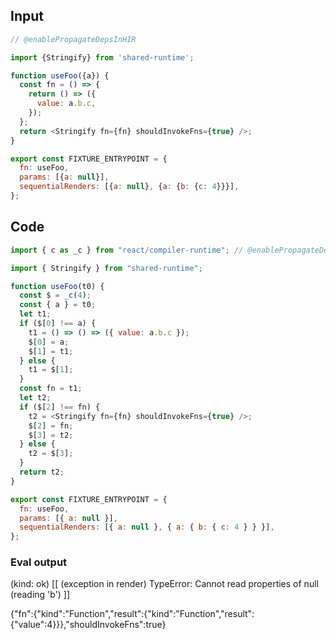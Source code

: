 
## Input

```javascript
// @enablePropagateDepsInHIR

import {Stringify} from 'shared-runtime';

function useFoo({a}) {
  const fn = () => {
    return () => ({
      value: a.b.c,
    });
  };
  return <Stringify fn={fn} shouldInvokeFns={true} />;
}

export const FIXTURE_ENTRYPOINT = {
  fn: useFoo,
  params: [{a: null}],
  sequentialRenders: [{a: null}, {a: {b: {c: 4}}}],
};

```

## Code

```javascript
import { c as _c } from "react/compiler-runtime"; // @enablePropagateDepsInHIR

import { Stringify } from "shared-runtime";

function useFoo(t0) {
  const $ = _c(4);
  const { a } = t0;
  let t1;
  if ($[0] !== a) {
    t1 = () => () => ({ value: a.b.c });
    $[0] = a;
    $[1] = t1;
  } else {
    t1 = $[1];
  }
  const fn = t1;
  let t2;
  if ($[2] !== fn) {
    t2 = <Stringify fn={fn} shouldInvokeFns={true} />;
    $[2] = fn;
    $[3] = t2;
  } else {
    t2 = $[3];
  }
  return t2;
}

export const FIXTURE_ENTRYPOINT = {
  fn: useFoo,
  params: [{ a: null }],
  sequentialRenders: [{ a: null }, { a: { b: { c: 4 } } }],
};

```
      
### Eval output
(kind: ok) [[ (exception in render) TypeError: Cannot read properties of null (reading 'b') ]]
<div>{"fn":{"kind":"Function","result":{"kind":"Function","result":{"value":4}}},"shouldInvokeFns":true}</div>
